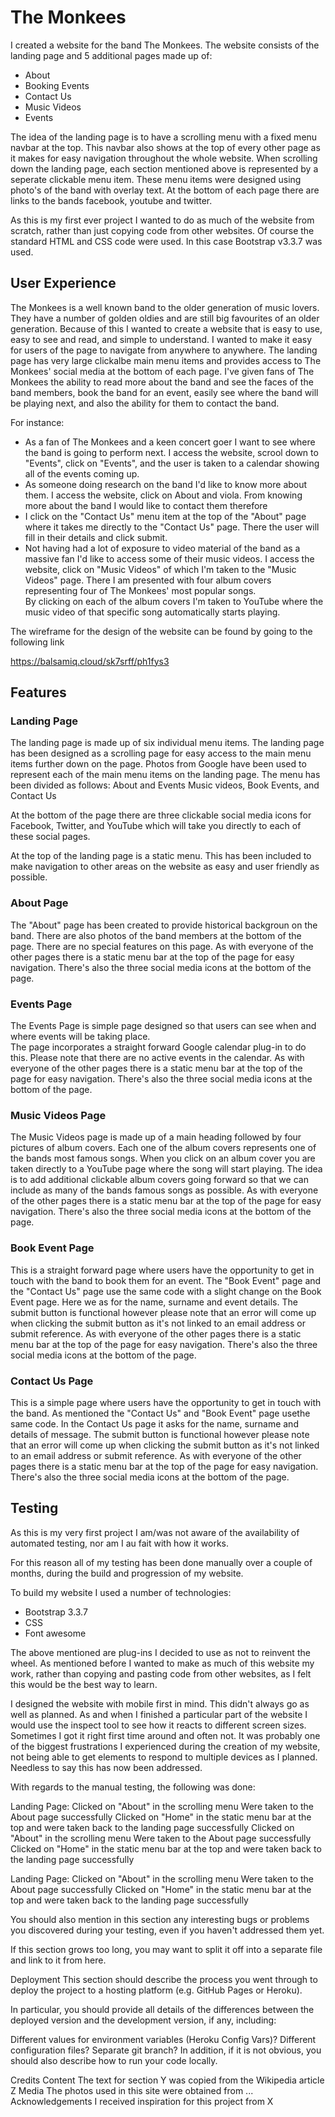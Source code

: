# The Monkees #

I created a website for the band The Monkees.  The website consists of the landing page and 5 additional pages made up of:
* About
* Booking Events
* Contact Us
* Music Videos
* Events 

The idea of the landing page is to have a scrolling menu with a fixed menu navbar at the top.  This navbar also shows at the top of every other page as it makes
for easy navigation throughout the whole website.  When scrolling down the landing page, each section mentioned above is represented
by a seperate clickable menu item.  These menu items were designed using photo's of the band with overlay text.  At the bottom of each page there are links to the bands facebook,
youtube and twitter.

As this is my first ever project I wanted to do as much of the website from scratch, rather than just copying code from other websites.  Of course the standard HTML and CSS code were used.
In this case Bootstrap v3.3.7 was used.

## User Experience ##
The Monkees is a well known band to the older generation of music lovers.  They have a number of golden oldies and are still big favourites of an older generation.
Because of this I wanted to create a website that is easy to use, easy to see and read, and simple to understand.  I wanted to make it easy for users of the page to navigate from anywhere to anywhere.
The landing page has very large clickalbe main menu items and provides access to The Monkees' social media at the bottom of each page.
I've given fans of The Monkees the ability to read more about the band and see the faces of the band members, book the band for an event, easily see where the band will be playing next,
and also the ability for them to contact the band.  

For instance:

* As a fan of The Monkees and a keen concert goer I want to see where the band is going to perform next.  I access the website, scrool down to "Events", click on "Events", and the user is taken to a calendar 
  showing all of the events coming up.
* As someone doing research on the band I'd like to know more about them.  I access the website, click on About and viola.  From knowing more about the band I would like to contact them therefore
* I click on the "Contact Us" menu item at the top of the "About" page where it takes me directly to the "Contact Us" page.  There the user will fill in their details and click submit.
* Not having had a lot of exposure to video material of the band as a massive fan I'd like to access some of their music videos.  I access the website, click on "Music Videos" of which I'm taken to the "Music Videos" page.  There I am presented with four album covers representing four of The Monkees' most popular songs.  
  By clicking on each of the album covers I'm taken to YouTube where the music video of that specific song automatically starts playing.

The wireframe for the design of the website can be found by going to the following link 

https://balsamiq.cloud/sk7srff/ph1fys3 



## Features ##

### Landing Page ###

The landing page is made up of six individual menu items.  The landing page has been designed as a scrolling page for easy access to the main menu items further down on the page.
Photos from Google have been used to represent each of the main menu items on the landing page.  The menu has been divided as follows:
About and Events 
Music videos, Book Events, and Contact Us

At the bottom of the page there are three clickable social media icons for Facebook, Twitter, and YouTube which will take you directly to each of these social pages.

At the top of the landing page is a static menu.  This has been included to make navigation to other areas on the website as easy and user friendly as possible.

### About Page ###

The "About" page has been created to provide historical backgroun on the band.  There are also photos of the band members at the bottom of the page.
There are no special features on this page.  As with everyone of the other pages there is a static menu bar at the top of the page for easy navigation.
There's also the three social media icons at the bottom of the page.

### Events Page ###

The Events Page is simple page designed so that users can see when and where events will be taking place.  
The page incorporates a straight forward Google calendar plug-in to do this.  Please note that there are no active events in the calendar.
As with everyone of the other pages there is a static menu bar at the top of the page for easy navigation.
There's also the three social media icons at the bottom of the page.

### Music Videos Page ###

The Music Videos page is made up of a main heading followed by four pictures of album covers.  Each one of the album covers represents one of 
the bands most famous songs.  When you click on an album cover you are taken directly to a YouTube page where the song will start playing.
The idea is to add additional clickable album covers going forward so that we can include as many of the bands famous songs as possible.
As with everyone of the other pages there is a static menu bar at the top of the page for easy navigation.
There's also the three social media icons at the bottom of the page.

### Book Event Page ###

This is a straight forward page where users have the opportunity to get in touch with the band to book them for an event.  The "Book Event"
page and the "Contact Us" page use the same code with a slight change on the Book Event page.  Here we as for the name, surname and event details.
The submit button is functional however please note that an error will come up when clicking the submit button as it's not linked to an email address or submit reference.
As with everyone of the other pages there is a static menu bar at the top of the page for easy navigation.
There's also the three social media icons at the bottom of the page.

### Contact Us Page ###

This is a simple page where users have the opportunity to get in touch with the band.  As mentioned the "Contact Us" and "Book Event" page usethe same 
code.  In the Contact Us page it asks for the name, surname and details of message.  The submit button is functional however please note that an error will come up when clicking the submit button as it's not linked to an email address or submit reference.
As with everyone of the other pages there is a static menu bar at the top of the page for easy navigation.
There's also the three social media icons at the bottom of the page.


## Testing ##

As this is my very first project I am/was not aware of the availability of automated testing, nor am I au fait with how it works.

For this reason all of my testing has been done manually over a couple of months, during the build and progression of my website.

To build my website I used a number of technologies:
- Bootstrap 3.3.7
- CSS
- Font awesome

The above mentioned are plug-ins I decided to use as not to reinvent the wheel.  As mentioned before I wanted to make as much of this
website my work, rather than copying and pasting code from other websites, as I felt this would be the best way to learn.

I designed the website with mobile first in mind.  This didn't always go as well as planned.  As and when I finished a particular
part of the website I would use the inspect tool to see how it reacts to different screen sizes.  Sometimes I got it right first time
around and often not.  It was probably one of the biggest frustrations I experienced during the creation of my website, not being
able to get elements to respond to multiple devices as I planned.  Needless to say this has now been addressed.

With regards to the manual testing, the following was done:

Landing Page:
Clicked on "About" in the scrolling menu
Were taken to the About page successfully
Clicked on "Home" in the static menu bar at the top and were taken back to the landing page successfully
Clicked on "About" in the scrolling menu
Were taken to the About page successfully
Clicked on "Home" in the static menu bar at the top and were taken back to the landing page successfully

Landing Page:
Clicked on "About" in the scrolling menu
Were taken to the About page successfully
Clicked on "Home" in the static menu bar at the top and were taken back to the landing page successfully

You should also mention in this section any interesting bugs or problems you discovered during your testing, even if you haven't addressed them yet.

If this section grows too long, you may want to split it off into a separate file and link to it from here.

Deployment
This section should describe the process you went through to deploy the project to a hosting platform (e.g. GitHub Pages or Heroku).

In particular, you should provide all details of the differences between the deployed version and the development version, if any, including:

Different values for environment variables (Heroku Config Vars)?
Different configuration files?
Separate git branch?
In addition, if it is not obvious, you should also describe how to run your code locally.

Credits
Content
The text for section Y was copied from the Wikipedia article Z
Media
The photos used in this site were obtained from ...
Acknowledgements
I received inspiration for this project from X
